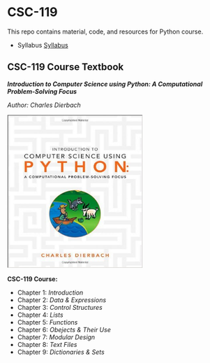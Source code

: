 # CSC-119
This repo contains material, code, and resources for Python course.

* Syllabus
[Syllabus](https://acc.desire2learn.com/content/enforced2012/1842906-S_ACC_CSC119177_201820/CSC%20119-177%20Fall%2017%20Syllabus%20v1.0.pdf?_&d2lSessionVal=XwnNhsi2x5Ctjlt7IGB38eSlw)

## CSC-119 Course Textbook 
**_Introduction to Computer Science using Python: A Computational Problem-Solving Focus_** 

_Author: Charles Dierbach_

<p align ="left">
  <img width="310" height="350" src="https://github.com/m-gaucher/ACC_Dev/blob/master/img/python_tbook.jpg">
</p>

**__CSC-119 Course:__**
* Chapter 1: _Introduction_
* Chapter 2: _Data & Expressions_
* Chapter 3: _Control Structures_
* Chapter 4: _Lists_
* Chapter 5: _Functions_
* Chapter 6: _Obejects & Their Use_
* Chapter 7: _Modular Design_
* Chapter 8: _Text Files_
* Chapter 9: _Dictionaries & Sets_
